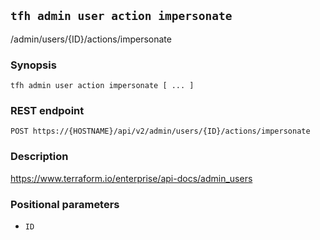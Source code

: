 ## `tfh admin user action impersonate`

/admin/users/{ID}/actions/impersonate

### Synopsis

    tfh admin user action impersonate [ ... ]

### REST endpoint

    POST https://{HOSTNAME}/api/v2/admin/users/{ID}/actions/impersonate

### Description

https://www.terraform.io/enterprise/api-docs/admin_users

### Positional parameters

* `ID`

